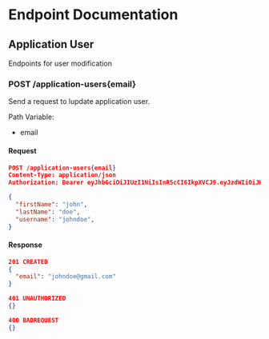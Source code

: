 # Endpoint Documentation

## Application User

Endpoints for user modification

### POST /application-users{email}

Send a request to lupdate application user.

Path Variable:
* email

#### Request

```json
POST /application-users{email}
Content-Type: application/json
Authorization: Bearer eyJhbGciOiJIUzI1NiIsInR5cCI6IkpXVCJ9.eyJzdWIiOiJKb2huIERvZSIsImlhdCI6MTY0NjU4MzY3OX0.-dqOSV8Tc0EDUKPd4S8I5V8nC_7r5NfLsnM4iB60pEo

{
  "firstName": "john",
  "lastName": "doe",
  "username": "johndoe",
}
```
#### Response
```json
201 CREATED
{
  "email": "johndoe@gmail.com"
}
```
```json
401 UNAUTHORIZED
{}
```
```json
400 BADREQUEST
{}
```